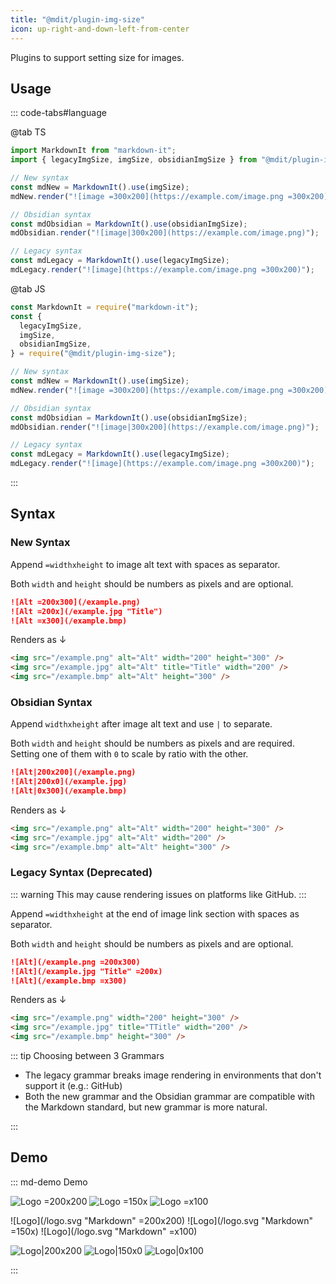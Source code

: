 ```yaml
---
title: "@mdit/plugin-img-size"
icon: up-right-and-down-left-from-center
---
```


Plugins to support setting size for images.

<!-- more -->

## Usage

::: code-tabs#language

@tab TS

```ts
import MarkdownIt from "markdown-it";
import { legacyImgSize, imgSize, obsidianImgSize } from "@mdit/plugin-img-size";

// New syntax
const mdNew = MarkdownIt().use(imgSize);
mdNew.render("![image =300x200](https://example.com/image.png =300x200)");

// Obsidian syntax
const mdObsidian = MarkdownIt().use(obsidianImgSize);
mdObsidian.render("![image|300x200](https://example.com/image.png)");

// Legacy syntax
const mdLegacy = MarkdownIt().use(legacyImgSize);
mdLegacy.render("![image](https://example.com/image.png =300x200)");
```

@tab JS

```js
const MarkdownIt = require("markdown-it");
const {
  legacyImgSize,
  imgSize,
  obsidianImgSize,
} = require("@mdit/plugin-img-size");

// New syntax
const mdNew = MarkdownIt().use(imgSize);
mdNew.render("![image =300x200](https://example.com/image.png =300x200)");

// Obsidian syntax
const mdObsidian = MarkdownIt().use(obsidianImgSize);
mdObsidian.render("![image|300x200](https://example.com/image.png)");

// Legacy syntax
const mdLegacy = MarkdownIt().use(legacyImgSize);
mdLegacy.render("![image](https://example.com/image.png =300x200)");
```

:::

## Syntax

### New Syntax

Append `=widthxheight` to image alt text with spaces as separator.

Both `width` and `height` should be numbers as pixels and are optional.

```md
![Alt =200x300](/example.png)
![Alt =200x](/example.jpg "Title")
![Alt =x300](/example.bmp)
```

Renders as ↓

```html
<img src="/example.png" alt="Alt" width="200" height="300" />
<img src="/example.jpg" alt="Alt" title="Title" width="200" />
<img src="/example.bmp" alt="Alt" height="300" />
```

### Obsidian Syntax

Append `widthxheight` after image alt text and use `|` to separate.

Both `width` and `height` should be numbers as pixels and are required. Setting one of them with `0` to scale by ratio with the other.

```md
![Alt|200x200](/example.png)
![Alt|200x0](/example.jpg)
![Alt|0x300](/example.bmp)
```

Renders as ↓

```html
<img src="/example.png" alt="Alt" width="200" height="300" />
<img src="/example.jpg" alt="Alt" width="200" />
<img src="/example.bmp" alt="Alt" height="300" />
```

### Legacy Syntax (Deprecated)

::: warning This may cause rendering issues on platforms like GitHub.
:::

Append `=widthxheight` at the end of image link section with spaces as separator.

Both `width` and `height` should be numbers as pixels and are optional.

```md
![Alt](/example.png =200x300)
![Alt](/example.jpg "Title" =200x)
![Alt](/example.bmp =x300)
```

Renders as ↓

```html
<img src="/example.png" width="200" height="300" />
<img src="/example.jpg" title="TTitle" width="200" />
<img src="/example.bmp" height="300" />
```

::: tip Choosing between 3 Grammars

- The legacy grammar breaks image rendering in environments that don't support it (e.g.: GitHub)
- Both the new grammar and the Obsidian grammar are compatible with the Markdown standard, but new grammar is more natural.

:::

## Demo

::: md-demo Demo

<!-- New Syntax -->

![Logo =200x200](/logo.svg "Markdown")
![Logo =150x](/logo.svg "Markdown")
![Logo =x100](/logo.svg "Markdown")

<!-- Legacy Syntax -->

![Logo](/logo.svg "Markdown" =200x200)
![Logo](/logo.svg "Markdown" =150x)
![Logo](/logo.svg "Markdown" =x100)

<!-- Obsidian Syntax -->

![Logo|200x200](/logo.svg)
![Logo|150x0](/logo.svg)
![Logo|0x100](/logo.svg)

:::
